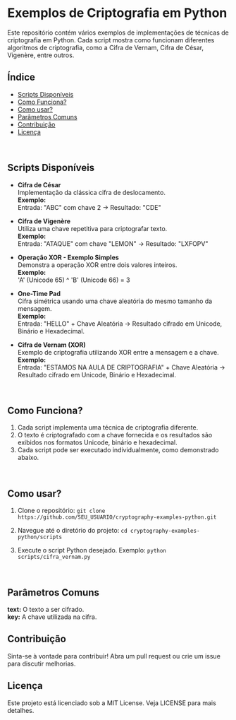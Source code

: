 # Exemplos de Criptografia em Python
Este repositório contém vários exemplos de implementações de técnicas de criptografia em Python. Cada script mostra como funcionam diferentes algoritmos de criptografia, como a Cifra de Vernam, Cifra de César, Vigenère, entre outros.
<br>

## Índice
- [Scripts Disponíveis](#scripts-disponíveis)
- [Como Funciona?](#como-funciona)
- [Como usar?](#como-usar)
- [Parâmetros Comuns](#parâmetros-comuns)
- [Contribuição](#contribuição)
- [Licença](#licença)
<br>

## Scripts Disponíveis

- **Cifra de César**  
  Implementação da clássica cifra de deslocamento.  
  **Exemplo:**  
  Entrada: "ABC" com chave 2 → Resultado: "CDE"

- **Cifra de Vigenère**  
  Utiliza uma chave repetitiva para criptografar texto.  
  **Exemplo:**  
  Entrada: "ATAQUE" com chave "LEMON" → Resultado: "LXFOPV"

- **Operação XOR - Exemplo Simples**  
  Demonstra a operação XOR entre dois valores inteiros.  
  **Exemplo:**  
  'A' (Unicode 65) ^ 'B' (Unicode 66) = 3

- **One-Time Pad**  
  Cifra simétrica usando uma chave aleatória do mesmo tamanho da mensagem.  
  **Exemplo:**  
  Entrada: "HELLO" + Chave Aleatória → Resultado cifrado em Unicode, Binário e Hexadecimal.

- **Cifra de Vernam (XOR)**  
  Exemplo de criptografia utilizando XOR entre a mensagem e a chave.  
  **Exemplo:**  
  Entrada: "ESTAMOS NA AULA DE CRIPTOGRAFIA" + Chave Aleatória → Resultado cifrado em Unicode, Binário e Hexadecimal.
<br>

## Como Funciona?
1. Cada script implementa uma técnica de criptografia diferente.
2. O texto é criptografado com a chave fornecida e os resultados são exibidos nos formatos Unicode, binário e hexadecimal.
3. Cada script pode ser executado individualmente, como demonstrado abaixo.
<br>

## Como usar?
1. Clone o repositório:
`git clone https://github.com/SEU_USUARIO/cryptography-examples-python.git`

2. Navegue até o diretório do projeto:
	`cd cryptography-examples-python/scripts`

3. Execute o script Python desejado. Exemplo:
   `python scripts/cifra_vernam.py`
<br>

## Parâmetros Comuns
**text:** O texto a ser cifrado. <br>
**key:** A chave utilizada na cifra.
<br>

## Contribuição
Sinta-se à vontade para contribuir! Abra um pull request ou crie um issue para discutir melhorias.
<br>

## Licença
Este projeto está licenciado sob a MIT License. Veja LICENSE para mais detalhes.

